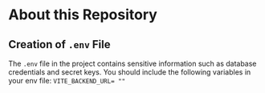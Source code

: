 # About this Repository

## Creation of `.env` File

The `.env` file in the project contains sensitive information such as database credentials and secret keys.
You should include the following variables in your env file:
 `VITE_BACKEND_URL= ""`


